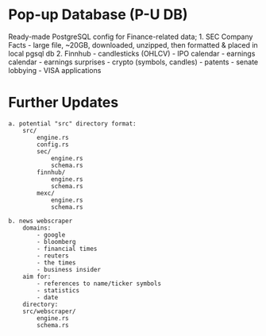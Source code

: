 # Pop-up Database (P-U DB)
Ready-made PostgreSQL config for Finance-related data;
	1. SEC Company Facts
        - large file, ~20GB, downloaded, unzipped, then formatted & placed in local pgsql db
    2. Finnhub
        - candlesticks (OHLCV)
        - IPO calendar
        - earnings calendar
        - earnings surprises
        - crypto (symbols, candles)
        - patents
        - senate lobbying
        - VISA applications

# Further Updates
    a. potential "src" directory format:
        src/
            engine.rs
            config.rs
            sec/
                engine.rs
                schema.rs
            finnhub/
                engine.rs
                schema.rs
            mexc/
                engine.rs
                schema.rs

    b. news webscraper
        domains:
            - google
            - bloomberg
            - financial times
            - reuters
            - the times
            - business insider
        aim for:
            - references to name/ticker symbols
            - statistics
            - date
        directory:
        src/webscraper/
            engine.rs
            schema.rs
